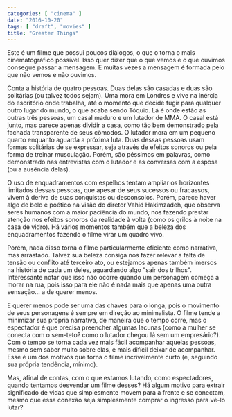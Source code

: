 ```yaml
---
categories: [ "cinema" ]
date: "2016-10-20"
tags: [ "draft", "movies" ]
title: "Greater Things"
---
```

Este é um filme que possui poucos diálogos, o que o torna o mais cinematográfico possível. Isso quer dizer que o que vemos e o que ouvimos consegue passar a mensagem. E muitas vezes a mensagem é formada pelo que não vemos e não ouvimos.

Conta a história de quatro pessoas. Duas delas são casadas e duas são solitárias (ou talvez todos sejam). Uma mora em Londres e vive na inércia do escritório onde trabalha, até o momento que decide fugir para qualquer outro lugar do mundo, o que acaba sendo Tóquio. Lá é onde estão as outras três pessoas, um casal maduro e um lutador de MMA. O casal está junto, mas parece apenas dividir a casa, como tão bem demonstrado pela fachada transparente de seus cômodos. O lutador mora em um pequeno quarto enquanto aguarda a próxima luta. Duas dessas pessoas usam formas solitárias de se expressar, seja através de efeitos sonoros ou pela forma de treinar musculação. Porém, são péssimos em palavras, como demonstrado nas entrevistas com o lutador e as conversas com a esposa (ou a ausência delas).

O uso de enquadramentos com espelhos tentam ampliar os horizontes limitados dessas pessoas, que apesar de seus sucessos ou fracassos, vivem à deriva de suas conquistas ou desconsolos. Porém, parece haver algo de belo e poético na visão do diretor Vahid Hakimzadeh, que observa seres humanos com a maior paciência do mundo, nos fazendo prestar atenção nos efeitos sonoros da realidade à volta (como os grilos à noite na casa de vidro). Há vários momentos também que a beleza dos enquadramentos fazendo o filme virar um quadro vivo.

Porém, nada disso torna o filme particularmente eficiente como narrativa, mas arrastado. Talvez sua beleza consiga nos fazer relevar a falta de tensão ou conflito até terceiro ato, ou estejamos apenas também imersos na história de cada um deles, aguardando algo "sair dos trilhos". Interessante notar que isso não ocorre quando um personagem começa a morar na rua, pois isso para ele não é nada mais que apenas uma outra sensação... a de querer menos.

E querer menos pode ser uma das chaves para o longa, pois o movimento de seus personagens é sempre em direção ao minimalista. O filme tende a minimizar sua própria narrativa, de maneira que o tempo corre, mas o espectador é que precisa preencher algumas lacunas (como a mulher se conecta com o sem-teto? como o lutador chegou lá sem um empresário?). Com o tempo se torna cada vez mais fácil acompanhar aquelas pessoas, mesmo sem saber muito sobre elas, e mais difícil deixar de acompanhar. Esse é um dos motivos que torna o filme incrivelmente curto (e, seguindo sua própria tendência, mínimo).

Mas, afinal de contas, com o que estamos lutando, como espectadores, quando tentamos desvendar um filme desses? Há algum motivo para extrair significado de vidas que simplesmente movem para a frente e se conectam, mesmo que essa conexão seja simplesmente comprar o ingresso para vê-lo lutar?
